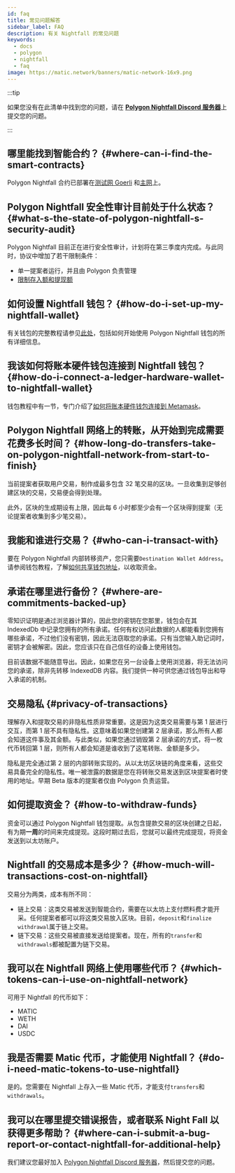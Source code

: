 ```yaml
---
id: faq
title: 常见问题解答
sidebar_label: FAQ
description: 有关 Nightfall 的常见问题
keywords:
  - docs
  - polygon
  - nightfall
  - faq
image: https://matic.network/banners/matic-network-16x9.png
---
```


:::tip

如果您没有在此清单中找到您的问题，请在 <ins>**[Polygon Nightfall Discord 服务器](https://discord.com/invite/pZkC3JV2bR)**</ins>上提交您的问题。

:::

## 哪里能找到智能合约？ {#where-can-i-find-the-smart-contracts}

Polygon Nightfall 合约已部署在[测试网 Goerli](../deployments/testnet.md) 和[主网](../deployments/mainnet.md)上。

## Polygon Nightfall 安全性审计目前处于什么状态？ {#what-s-the-state-of-polygon-nightfall-s-security-audit}
Polygon Nightfall 目前正在进行安全性审计，计划将在第三季度内完成。与此同时，协议中增加了若干限制条件：

- 单一提案者运行，并且由 Polygon 负责管理
- [限制存入额和提现额](../tools/nightfall-wallet.md#deposit-and-withdraw-restrictions)

## 如何设置 Nightfall 钱包？ {#how-do-i-set-up-my-nightfall-wallet}
有关钱包的完整教程请参见[此处](../tools/nightfall-wallet.md)，包括如何开始使用 Polygon Nightfall 钱包的所有详细信息。

## 我该如何将账本硬件钱包连接到 Nightfall 钱包？ {#how-do-i-connect-a-ledger-hardware-wallet-to-nightfall-wallet}
钱包教程中有一节，专门介绍了[如何将账本硬件钱包连接到 Metamask](../tools/nightfall-wallet.md#how-to-connect-a-ledger-hardware-wallet-to-nightfall)。

## Polygon Nightfall 网络上的转账，从开始到完成需要花费多长时间？ {#how-long-do-transfers-take-on-polygon-nightfall-network-from-start-to-finish}
当前提案者获取用户交易，制作成最多包含 32 笔交易的区块。一旦收集到足够创建区块的交易，交易便会得到处理。

此外，区块的生成期设有上限，因此每 6 小时都至少会有一个区块得到提案（无论提案者收集到多少笔交易）。

## 我能和谁进行交易？ {#who-can-i-transact-with}
要在 Polygon Nightfall 内部转移资产，您只需要`Destination Wallet Address`。请参阅钱包教程，了解[如何共享钱包地址](../tools/nightfall-wallet.md#your-wallet-address)，以收取资金。

## 承诺在哪里进行备份？ {#where-are-commitments-backed-up}

零知识证明是通过浏览器计算的，因此您的密钥在您那里，钱包会在其 IndexedDb 中记录您拥有的所有承诺。任何有权访问此数据的人都能看到您拥有哪些承诺，不过他们没有密钥，因此无法窃取您的承诺。只有当您输入助记词时，密钥才会被解密。因此，您应该只在自己信任的设备上使用钱包。

目前该数据不能随意导出。因此，如果您在另一台设备上使用浏览器，将无法访问您的承诺，除非先转移 IndexedDB 内容。我们提供一种可供您通过钱包导出和导入承诺的机制。

## 交易隐私 {#privacy-of-transactions}
理解存入和提取交易的非隐私性质非常重要。这是因为这类交易需要与第 1 层进行交互，而第 1 层不具有隐私性。这意味着如果您创建第 2 层承诺，那么所有人都会知道这件事及其金额。与此类似，如果您通过销毁第 2 层承诺的方式，将一枚代币转回第 1 层，则所有人都会知道是谁收到了这笔转账、金额是多少。

隐私是完全通过第 2 层的内部转账实现的。从以太坊区块链的角度来看，这些交易具备完全的隐私性。唯一被泄露的数据是您在将转账交易发送到区块提案者时使用的地址。早期 Beta 版本的提案者仅由 Polygon 负责运营。


## 如何提取资金？ {#how-to-withdraw-funds}
资金可以通过 Polygon Nightfall 钱包提取。从包含提款交易的区块创建之日起，有为期**一周**的时间来完成提现。这段时期过去后，您就可以最终完成提现，将资金发送到以太坊账户。

## Nightfall 的交易成本是多少？ {#how-much-will-transactions-cost-on-nightfall}
交易分为两类，成本有所不同：

- 链上交易：这类交易被发送到智能合约，需要在以太坊上支付燃料费才能开采。任何提案者都可以将这类交易放入区块。目前，`deposit`和`finalize withdrawal`属于链上交易。
- 链下交易：这些交易被直接发送给提案者。现在，所有的`transfer`和`withdrawals`都被配置为链下交易。

## 我可以在 Nightfall 网络上使用哪些代币？ {#which-tokens-can-i-use-on-nightfall-network}
可用于 Nightfall 的代币如下：

- MATIC
- WETH
- DAI
- USDC

## 我是否需要 Matic 代币，才能使用 Nightfall？ {#do-i-need-matic-tokens-to-use-nightfall}
是的。您需要在 Nightfall 上存入一些 Matic 代币，才能支付`transfers`和`withdrawals`。

## 我可以在哪里提交错误报告，或者联系 Night Fall 以获得更多帮助？ {#where-can-i-submit-a-bug-report-or-contact-nightfall-for-additional-help}
我们建议您最好加入 [Polygon Nightfall Discord 服务器](https://discord.com/invite/pZkC3JV2bR)，然后提交您的问题。
